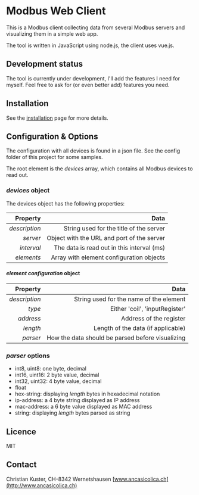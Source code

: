 # Modbus Web Client

This is a Modbus client collecting data from several Modbus servers and visualizing them in a simple web app.

The tool is written in JavaScript using node.js, the client uses vue.js.

## Development status

The tool is currently under development, I'll add the features I need for myself. Feel free to ask for (or even better add) features you need.

## Installation

See the [installation](./docs/installation.md) page for more details.

## Configuration & Options

The configuration with all devices is found in a json file. See the config folder of this project for some samples.

The root element is the _devices_ array, which contains all  Modbus devices to read out.


### _devices_ object

The devices object has the following properties:

|Property|Data|
|-------:|---:|
|_description_| String used for the title of the server |
|_server_| Object with the URL and port of the server |
|_interval_| The data is read out in this interval (ms) |
|_elements_| Array with element configuration objects |

#### _element configuration_ object

|Property|Data|
|-------:|---:|
|_description_| String used for the name of the element |
|_type_| Either 'coil', 'inputRegister' |
|_address_| Address of the register |
|_length_| Length of the data (if applicable) |
|_parser_| How the data should be parsed before visualizing |

### _parser_ options

 * int8, uint8: one byte, decimal
 * int16, uint16: 2 byte value, decimal
 * int32, uint32: 4 byte value, decimal
 * float
 * hex-string: displaying _length_ bytes in hexadecimal notation
 * ip-address: a 4 byte string displayed as IP address
 * mac-address: a 6 byte value displayed as MAC address
 * string: displaying _length_ bytes parsed as string  
 

## Licence

MIT

## Contact
Christian Kuster, CH-8342 Wernetshausen
[www.ancasicolica.ch](http://www.ancasicolica.ch)